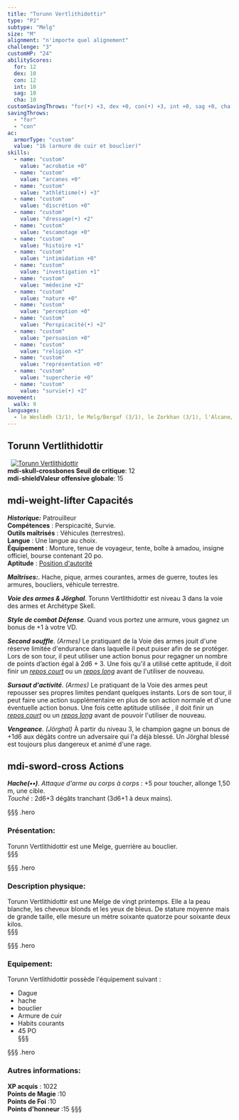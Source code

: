 ```yaml
---
title: "Torunn Vertlithidottir"
type: "PJ"
subtype: "Melg"
size: "M"
alignment: "n'importe quel alignement"
challenge: "3"
customHP: "24"
abilityScores:
  for: 12
  dex: 10
  con: 12
  int: 10
  sag: 10
  cha: 10
customSavingThrows: "for(•) +3, dex +0, con(•) +3, int +0, sag +0, cha +0"
savingThrows:
  - "for"
  - "con"
ac:
  armorType: "custom"
  value: "16 (armure de cuir et bouclier)"
skills:
  - name: "custom"
    value: "acrobatie +0"
  - name: "custom"
    value: "arcanes +0"
  - name: "custom"
    value: "athlétisme(•) +3"
  - name: "custom"
    value: "discrétion +0"
  - name: "custom"
    value: "dressage(•) +2"
  - name: "custom"
    value: "escamotage +0"
  - name: "custom"
    value: "histoire +1"
  - name: "custom"
    value: "intimidation +0"
  - name: "custom"
    value: "investigation +1"
  - name: "custom"
    value: "médecine +2"
  - name: "custom"
    value: "nature +0"
  - name: "custom"
    value: "perception +0"
  - name: "custom"
    value: "Perspicacité(•) +2"
  - name: "custom"
    value: "persuasion +0"
  - name: "custom"
    value: "religion +3"
  - name: "custom"
    value: "représentation +0"
  - name: "custom"
    value: "supercherie +0"
  - name: "custom"
    value: "survie(•) +2"
movement:
  walk: 9
languages:
  - le Weslèdh (3/1), le Melg/Bergaf (3/1), le Zorkhan (3/1), l'Alcane/Alcath (2/0)"
---
```

## Torunn Vertlithidottir
&nbsp;
[![Torunn Vertlithidottir  ](https://www.douaratil.fr/illustrations/pj/torunnvertlithidottirm.png)](https://www.douaratil.fr/illustrations/pj/torunnvertlithidottir.jpg)  
**<v-icon>mdi-skull-crossbones</v-icon> Seuil de critique**: 12      
**<v-icon>mdi-shield</v-icon>Valeur offensive globale**: 15     
## <v-icon>mdi-weight-lifter</v-icon> Capacités

_**Historique:**_ Patrouilleur  
**Compétences** : Perspicacité, Survie.  
**Outils maîtrisés** : Véhicules (terrestres).  
**Langue** : Une langue au choix.  
**Équipement** : Monture, tenue de voyageur, tente, boîte à amadou, insigne officiel, bourse contenant 20 po.  
**Aptitude** : [Position d'autorité](/personnalite-et-historique/#position-d'autorite)  

_**Maîtrises:**_. Hache, pique, armes courantes, armes de guerre, toutes les armures, boucliers, véhicule terrestre.  

_**Voie des armes & Jörghal**_. Torunn Vertlithidottir est niveau 3 dans la voie des armes et Archétype Skell.

_**Style de combat Défense**_. Quand vous portez une armure, vous gagnez un bonus de +1 à votre VD.  

_**Second souffle**_. *(Armes)* Le pratiquant de la Voie des armes jouit d'une réserve limitée d'endurance dans laquelle il peut puiser afin de se protéger. Lors de son tour, il peut utiliser une action bonus pour regagner un nombre de points d’action égal à 2d6 + 3. Une fois qu'il a  utilisé cette aptitude, il doit finir un [_repos court_](/gerer-la-sante-du-personnage/#repos-court) ou un [_repos long_](/gerer-la-sante-du-personnage/#repos-long) avant de l'utiliser de nouveau.   

_**Sursaut d'activité**_. *(Armes)* Le pratiquant de la Voie des armes peut repousser ses propres limites pendant quelques instants. Lors de son tour, il peut faire une action supplémentaire en plus de son action normale et d'une éventuelle action bonus. Une fois cette aptitude utilisée , il doit finir un [_repos court_](/gerer-la-sante-du-personnage/#repos-court) ou un [_repos long_](/gerer-la-sante-du-personnage/#repos-long) avant de pouvoir l'utiliser de nouveau.  

_**Vengeance**_. *(Jörghal)* À partir du niveau 3, le champion gagne un bonus de +1d6 aux dégâts contre un adversaire qui l'a déjà blessé. Un Jörghal blessé est toujours plus dangereux et animé d'une rage.   

## <v-icon>mdi-sword-cross</v-icon> Actions
_**Hache(••)**_. _Attaque d'arme au corps à corps_ : +5 pour toucher, allonge 1,50 m, une cible.  
_Touché_ : 2d6+3 dégâts tranchant (3d6+1 à deux mains).   


§§§ .hero
### Présentation:  
Torunn Vertlithidottir  est une Melge, guerrière au bouclier.     
§§§

§§§ .hero
### Description physique:  
Torunn Vertlithidottir  est une Melge de vingt printemps. Elle a la peau blanche, les cheveux blonds et les yeux de bleus. De stature moyenne mais de grande taille, elle mesure un mètre soixante quatorze pour soixante deux kilos.   
§§§

§§§ .hero
### Equipement:  
Torunn Vertlithidottir  possède l'équipement suivant :   
- Dague  
- hache  
- bouclier  
- Armure de cuir  
- Habits courants  
- 45 PO   
§§§

§§§ .hero
### Autres informations:  
**XP acquis** : 1022  
**Points de Magie** :10  
**Points de Foi** :10   
**Points d'honneur** :15
§§§
